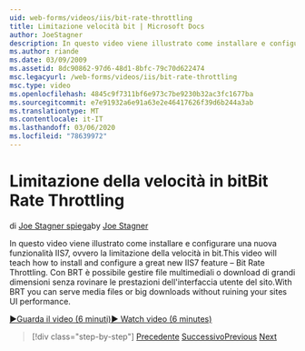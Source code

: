 ```yaml
---
uid: web-forms/videos/iis/bit-rate-throttling
title: Limitazione velocità bit | Microsoft Docs
author: JoeStagner
description: In questo video viene illustrato come installare e configurare una nuova funzionalità IIS7, ovvero la limitazione della velocità in bit. Con BRT è possibile gestire file multimediali o withou di Big download...
ms.author: riande
ms.date: 03/09/2009
ms.assetid: 8dc90862-97d6-48d1-8bfc-79c70d622474
msc.legacyurl: /web-forms/videos/iis/bit-rate-throttling
msc.type: video
ms.openlocfilehash: 4845c9f7311bf6e973c7be9230b32ac3fc1677ba
ms.sourcegitcommit: e7e91932a6e91a63e2e46417626f39d6b244a3ab
ms.translationtype: MT
ms.contentlocale: it-IT
ms.lasthandoff: 03/06/2020
ms.locfileid: "78639972"
---
```

# <a name="bit-rate-throttling"></a><span data-ttu-id="4af99-104">Limitazione della velocità in bit</span><span class="sxs-lookup"><span data-stu-id="4af99-104">Bit Rate Throttling</span></span>

<span data-ttu-id="4af99-105">di [Joe Stagner spiega](https://github.com/JoeStagner)</span><span class="sxs-lookup"><span data-stu-id="4af99-105">by [Joe Stagner](https://github.com/JoeStagner)</span></span>

<span data-ttu-id="4af99-106">In questo video viene illustrato come installare e configurare una nuova funzionalità IIS7, ovvero la limitazione della velocità in bit.</span><span class="sxs-lookup"><span data-stu-id="4af99-106">This video will teach how to install and configure a great new IIS7 feature – Bit Rate Throttling.</span></span> <span data-ttu-id="4af99-107">Con BRT è possibile gestire file multimediali o download di grandi dimensioni senza rovinare le prestazioni dell'interfaccia utente del sito.</span><span class="sxs-lookup"><span data-stu-id="4af99-107">With BRT you can serve media files or big downloads without ruining your sites UI performance.</span></span>

[<span data-ttu-id="4af99-108">&#9654;Guarda il video (6 minuti)</span><span class="sxs-lookup"><span data-stu-id="4af99-108">&#9654; Watch video (6 minutes)</span></span>](https://channel9.msdn.com/Blogs/ASP-NET-Site-Videos/bit-rate-throttling)

> [!div class="step-by-step"]
> <span data-ttu-id="4af99-109">[Precedente](installing-ftp7.md)
> [Successivo](iis7-playlists.md)</span><span class="sxs-lookup"><span data-stu-id="4af99-109">[Previous](installing-ftp7.md)
[Next](iis7-playlists.md)</span></span>
